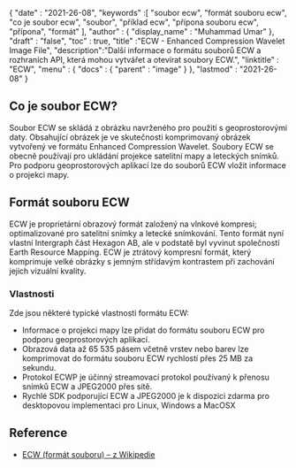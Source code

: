 {
  "date" : "2021-26-08",
  "keywords" :[ "soubor ecw", "formát souboru ecw", "co je soubor ecw", "soubor", "příklad ecw", "přípona souboru ecw", "přípona", "formát" ],
  "author" : {
    "display_name" : "Muhammad Umar"
},
  "draft" : "false",
  "toc" : true,
  "title" :"ECW - Enhanced Compression Wavelet Image File",
  "description":"Další informace o formátu souborů ECW a rozhraních API, která mohou vytvářet a otevírat soubory ECW.",
  "linktitle" : "ECW",
  "menu" : {
    "docs" : {
      "parent" : "image"
}
},
  "lastmod" : "2021-26-08"
}

## Co je soubor ECW? ##
Soubor ECW se skládá z obrázku navrženého pro použití s geoprostorovými daty. Obsahující obrázek je ve skutečnosti komprimovaný obrázek vytvořený ve formátu Enhanced Compression Wavelet. Soubory ECW se obecně používají pro ukládání projekce satelitní mapy a leteckých snímků. Pro podporu geoprostorových aplikací lze do souborů ECW vložit informace o projekci mapy.

## Formát souboru ECW
ECW je proprietární obrazový formát založený na vlnkové kompresi; optimalizované pro satelitní snímky a letecké snímkování. Tento formát nyní vlastní Intergraph část Hexagon AB, ale v podstatě byl vyvinut společností Earth Resource Mapping. ECW je ztrátový kompresní formát, který komprimuje velké obrázky s jemným střídavým kontrastem při zachování jejich vizuální kvality.
 

### Vlastnosti
Zde jsou některé typické vlastnosti formátu ECW:
- Informace o projekci mapy lze přidat do formátu souboru ECW pro podporu geoprostorových aplikací.
- Obrazová data až 65 535 pásem včetně vrstev nebo barev lze komprimovat do formátu souboru ECW rychlostí přes 25 MB za sekundu.
- Protokol ECWP je účinný streamovací protokol používaný k přenosu snímků ECW a JPEG2000 přes sítě.
- Rychlé SDK podporující ECW a JPEG2000 je k dispozici zdarma pro desktopovou implementaci pro Linux, Windows a MacOSX



## Reference ##

* [ECW (formát souboru) – z Wikipedie](https://en.wikipedia.org/wiki/ECW_(file_format))



